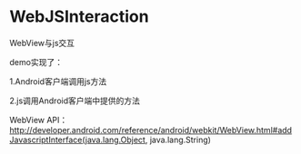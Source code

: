 # WebJSInteraction
WebView与js交互

demo实现了：

1.Android客户端调用js方法

2.js调用Android客户端中提供的方法

WebView API：http://developer.android.com/reference/android/webkit/WebView.html#addJavascriptInterface(java.lang.Object, java.lang.String)
